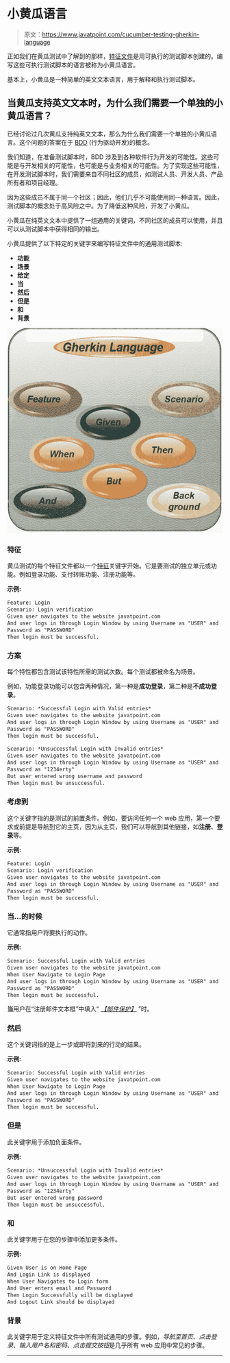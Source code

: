# 小黄瓜语言

> 原文：<https://www.javatpoint.com/cucumber-testing-gherkin-language>

正如我们在黄瓜测试中了解到的那样，[特征文件](feature-file-in-cucumber-testing)是用可执行的测试脚本创建的。编写这些可执行测试脚本的语言被称为小黄瓜语言。

基本上，小黄瓜是一种简单的英文文本语言，用于解释和执行测试脚本。

## 当黄瓜支持英文文本时，为什么我们需要一个单独的小黄瓜语言？

已经讨论过几次黄瓜支持纯英文文本，那么为什么我们需要一个单独的小黄瓜语言。这个问题的答案在于 [BDD](cucumber-behavior-driven-development) (行为驱动开发)的概念。

我们知道，在准备测试脚本时，BDD 涉及到各种软件行为开发的可能性。这些可能是与开发相关的可能性，也可能是与业务相关的可能性。为了实现这些可能性，在开发测试脚本时，我们需要来自不同社区的成员，如测试人员、开发人员、产品所有者和项目经理。

因为这些成员不属于同一个社区；因此，他们几乎不可能使用同一种语言。因此，测试脚本的概念处于高风险之中。为了降低这种风险，开发了小黄瓜。

小黄瓜在纯英文文本中提供了一组通用的关键词，不同社区的成员可以使用，并且可以从测试脚本中获得相同的输出。

小黄瓜提供了以下特定的关键字来编写特征文件中的通用测试脚本:

*   **功能**
*   **场景**
*   **给定**
*   **当**
*   **然后**
*   **但是**
*   **和**
*   **背景**

![Gherkin Language](img/93e4cb64c525cbd929ef4b7f0779b214.png)

### 特征

黄瓜测试的每个特征文件都以一个[特征](feature-in-cucumber-testing)关键字开始。它是要测试的独立单元或功能。例如登录功能、支付转账功能、注册功能等。

**示例:**

```
Feature: Login 
Scenario: Login verification
Given user navigates to the website javatpoint.com
And user logs in through Login Window by using Username as "USER" and Password as "PASSWORD"
Then login must be successful.

```

### 方案

每个特性都包含测试该特性所需的测试次数。每个测试都被命名为场景。

例如，功能登录功能可以包含两种情况，第一种是**成功登录**，第二种是**不成功登录**。

```
Scenario: *Successful Login with Valid entries*
Given user navigates to the website javatpoint.com
And user logs in through Login Window by using Username as "USER" and Password as "PASSWORD"
Then login must be successful.

```

```
Scenario: *Unsuccessful Login with Invalid entries*
Given user navigates to the website javatpoint.com
And user logs in through Login Window by using Username as "USER" and Password as "1234erty"
But user entered wrong username and password
Then login must be unsuccessful.

```

### 考虑到

这个关键字指的是测试的前置条件。例如，要访问任何一个 web 应用，第一个要求或前提是导航到它的主页，因为从主页，我们可以导航到其他链接，如**注册**、**登录**等。

**示例:**

```
Feature: Login 
Scenario: Login verification
Given user navigates to the website javatpoint.com
And user logs in through Login Window by using Username as "USER" and Password as "PASSWORD"
Then login must be successful.

```

### 当...的时候

它通常指用户将要执行的动作。

**示例:**

```
Scenario: Successful Login with Valid entries
Given user navigates to the website javatpoint.com
When User Navigate to Login Page 
And user logs in through Login Window by using Username as "USER" and Password as "PASSWORD"
Then login must be successful.

```

**当**用户在“注册邮件文本框”中填入“ *[【邮件保护】](/cdn-cgi/l/email-protection)* ”时。

### 然后

这个关键词指的是上一步或即将到来的行动的结果。

**示例:**

```
Scenario: Successful Login with Valid entries
Given user navigates to the website javatpoint.com
When User Navigate to Login Page 
And user logs in through Login Window by using Username as "USER" and Password as "PASSWORD"
Then login must be successful.

```

### 但是

此关键字用于添加负面条件。

**示例:**

```
Scenario: *Unsuccessful Login with Invalid entries*
Given user navigates to the website javatpoint.com
And user logs in through Login Window by using Username as "USER" and Password as "1234erty"
But user entered wrong password
Then login must be unsuccessful.

```

### 和

此关键字用于在您的步骤中添加更多条件。

**示例:**

```
Given User is on Home Page
And Login Link is displayed
When User Navigates to Login form
And User enters email and Password
Then Login Successfully will be displayed 
And Logout Link should be displayed

```

### 背景

此关键字用于定义特征文件中所有测试通用的步骤。例如，*导航至首页*、*点击登录*、*输入用户名和密码*、*点击提交按钮*是几乎所有 web 应用中常见的步骤。

* * *